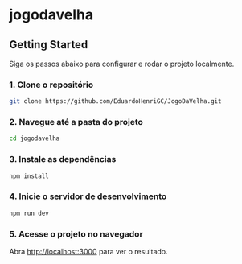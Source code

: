 ﻿
# jogodavelha

## Getting Started

Siga os passos abaixo para configurar e rodar o projeto localmente.

### 1. Clone o repositório

```bash
git clone https://github.com/EduardoHenriGC/JogoDaVelha.git
```
### 2. Navegue até a pasta do projeto

```bash
cd jogodavelha
```

### 3. Instale as dependências

```bash
npm install
```

### 4. Inicie o servidor de desenvolvimento

```bash
npm run dev
```

### 5. Acesse o projeto no navegador

Abra [http://localhost:3000](http://localhost:3000) para ver o resultado.

